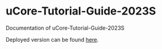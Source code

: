 # uCore-Tutorial-Guide-2023S
Documentation of uCore-Tutorial-Guide-2023S

Deployed version can be found [here](https://LearningOS.github.io/uCore-Tutorial-Guide-2022S/).
